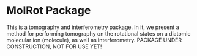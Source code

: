 # MolRot Package

This is a tomography and interferometry package. In it, we present a method for performing tomography on the rotational states on a diatomic molecular ion
(molecule), as well as interferometry. 
PACKAGE UNDER CONSTRUCTION, NOT FOR USE YET!

